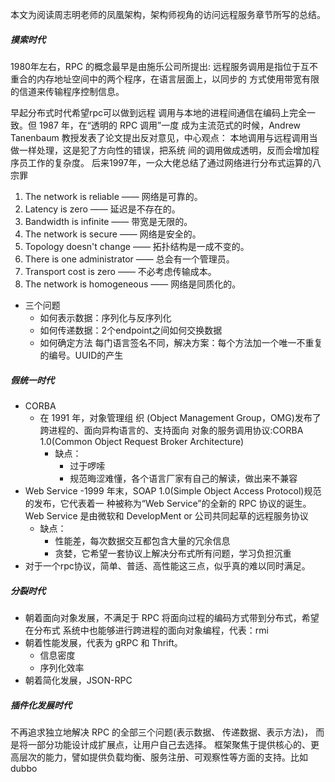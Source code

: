 本文为阅读周志明老师的凤凰架构，架构师视角的访问远程服务章节所写的总结。
##### 摸索时代
1980年左右，RPC 的概念最早是由施乐公司所提出:
远程服务调用是指位于互不重合的内存地址空间中的两个程序，在语言层面上，以同步的
方式使用带宽有限的信道来传输程序控制信息。

早起分布式时代希望rpc可以做到远程 调用与本地的进程间通信在编码上完全一致。但
1987 年，在“透明的 RPC 调用”一度 成为主流范式的时候，Andrew Tanenbaum 教授发表了论文提出反对意见，中心观点：
本地调用与远程调用当做一样处理，这是犯了方向性的错误，把系统 间的调用做成透明，反而会增加程序员工作的复杂度。
后来1997年，一众大佬总结了通过网络进行分布式运算的八宗罪
1. The network is reliable —— 网络是可靠的。
2. Latency is zero —— 延迟是不存在的。
3. Bandwidth is infinite —— 带宽是无限的。
4. The network is secure —— 网络是安全的。
5. Topology doesn't change —— 拓扑结构是一成不变的。
6. There is one administrator —— 总会有一个管理员。
7. Transport cost is zero —— 不必考虑传输成本。
8. The network is homogeneous —— 网络是同质化的。
- 三个问题
  - 如何表示数据：序列化与反序列化
  - 如何传递数据：2个endpoint之间如何交换数据
  - 如何确定方法 每门语言签名不同，解决方案：每个方法加一个唯一不重复的编号。UUID的产生
##### 假统一时代
- CORBA
  - 在 1991 年，对象管理组 织 (Object Management Group，OMG)发布了跨进程的、面向异构语言的、支持面向 对象的服务调用协议:CORBA 1.0(Common Object Request Broker Architecture)
    - 缺点：
      - 过于啰嗦
      - 规范晦涩难懂，各个语言厂家有自己的解读，做出来不兼容
- Web Service
   -1999 年末，SOAP 1.0(Simple Object Access Protocol)规范的发布，它代表着一 种被称为“Web Service”的全新的 RPC 协议的诞生。Web Service 是由微软和 DevelopMent or 公司共同起草的远程服务协议
     - 缺点：
       - 性能差，每次数据交互都包含大量的冗余信息
       - 贪婪，它希望一套协议上解决分布式所有问题，学习负担沉重
- 对于一个rpc协议，简单、普适、高性能这三点，似乎真的难以同时满足。
##### 分裂时代
- 朝着面向对象发展，不满足于 RPC 将面向过程的编码方式带到分布式，希望在分布式 系统中也能够进行跨进程的面向对象编程，代表：rmi
- 朝着性能发展，代表为 gRPC 和 Thrift。
  - 信息密度
  - 序列化效率
- 朝着简化发展，JSON-RPC
##### 插件化发展时代
不再追求独立地解决 RPC 的全部三个问题(表示数据、 传递数据、表示方法)，
而是将一部分功能设计成扩展点，让用户自己去选择。
框架聚焦于提供核心的、更高层次的能力，譬如提供负载均衡、服务注册、可观察性等方面的支持。比如dubbo

